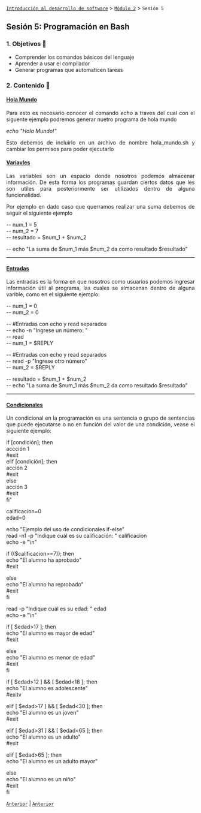 [`Introducción al desarrollo de software`](../../README.md) > [`Módulo 2`](../README.md) > `Sesión 5` 

## Sesión 5: Programación en Bash

<div style="text-align: justify;">

### 1. Objetivos :dart:

 - Comprender los comandos básicos del lenguaje
 - Aprender a usar el compilador
 - Generar programas que automaticen tareas 

### 2. Contenido :blue_book:

 #### <ins> Hola Mundo </ins>

Para esto es necesario conocer el comando *echo* a traves del cual con el siguente ejemplo podremos generar nuetro programa de hola mundo

*echo "Hola Mundo!"*

Esto debemos de incluirlo en un archivo de nombre hola_mundo.sh y cambiar los permisos para poder ejecutarlo


 #### <ins> Variavles </ins>

Las variables son un espacio donde nosotros podemos almacenar información. De esta forma los programas guardan ciertos datos que les son utiles para posteriormente ser utilizados dentro de alguna funcionalidad. 

Por ejemplo en dado caso que querramos realizar una suma debemos de seguir el siguiente ejemplo

-- num_1 = 5 <br>
-- num_2 = 7 <br>
-- resultado = $num_1 + $num_2<br>

-- echo "La suma de $num_1 más $num_2 da como resultado $resultado"<br>

--- 

#### <ins> Entradas </ins>

Las entradas es la forma en que nosotros como usuarios podemos ingresar información útil al programa, las cuales se almacenan dentro de alguna varible, como en el siguiente ejemplo:

-- num_1 = 0<br>
-- num_2 = 0<br>

-- #Entradas con echo y read separados<br>
-- echo -n "Ingrese un número: "<br>
-- read<br>
-- num_1 = $REPLY<br>

-- #Entradas con echo y read separados<br>
-- read -p "Ingrese otro número"<br>
-- num_2 = $REPLY<br>

-- resultado = $num_1 + $num_2<br>
-- echo "La suma de $num_1 más $num_2 da como resultado $resultado"<br>

---

#### <ins> Condicionales </ins>

Un condicional en la programación es una sentencia o grupo de sentencias que puede ejecutarse o no en función del valor de una condición, vease el siguiente ejemplo: 

 if [condición]; then<br>
   accción 1<br>
   #exit<br>
 elif [condición]; then<br>
   acción 2<br>
   #exit<br>
 else <br>
   acción 3<br>
   #exit<br>
 fi"<br>

calificacion=0<br>
edad=0<br>

echo "Ejemplo del uso de condicionales if-else"<br>
read -n1 -p "Indique cuál es su calificación: " calificacion<br>
echo -e "\n"<br>

if (($calificacion>=7)); then<br>
    echo "El alumno ha aprobado"<br>
    #exit<br>

else  <br>
    echo "El alumno ha reprobado"<br>
    #exit<br>
fi<br>

read -p "Indique cuál es su edad: " edad<br>
echo -e "\n"<br>

if [ $edad>17 ]; then<br>
    echo "El alumno es mayor de edad"<br>
    #exit<br>

else  <br>
    echo "El alumno es menor de edad"<br>
    #exit<br>
fi<br>

if [ $edad>12 ] && [ $edad<18 ]; then<br>
    echo "El alumno es adolescente"<br>
    #exitv

elif [ $edad>17 ] && [ $edad<30 ]; then<br>
    echo "El alumno es un joven"<br>
    #exit<br>

elif [ $edad>31 ] && [ $edad<65 ]; then  <br>
    echo "El alumno es un adulto"<br>
    #exit<br>

elif [ $edad>65 ]; then<br>
    echo "El alumno es un adulto mayor"<br>

else  <br>
    echo "El alumno es un niño"<br>
    #exit<br>
fi<br>

[`Anterior`](../Sesion-04/README.md) | [`Anterior`](../../C/README.md) 

 </div>
